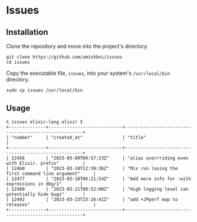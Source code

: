 # Issues

## Installation

Clone the repository and move into the project's directory.

```
git clone https://github.com/amishbni/issues
cd issues
```

Copy the executable file, `issues`, into your system's `/usr/local/bin` directory.

```
sudo cp issues /usr/local/bin
```

## Usage

```
λ issues elixir-lang elixir 5
+--------------+----------------------------+------------------------------------------------------+
| "number"     | "created_at"               | "title"                                              |
+--------------+----------------------------+------------------------------------------------------+
| 12456        | "2023-03-09T09:57:23Z"     | "alias overrriding even with Elixir. prefix"         |
| 12460        | "2023-03-10T12:30:36Z"     | "Mix run losing the first command line argument"     |
| 12477        | "2023-03-18T06:21:54Z"     | "Add more info for :with expressions in dbg/1"       |
| 12480        | "2023-03-21T08:52:00Z"     | "High logging level can potentially hide bugs"       |
| 12492        | "2023-03-23T23:16:41Z"     | "add +JPperf map to releases"                        |
+--------------+----------------------------+------------------------------------------------------+
```

